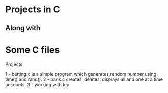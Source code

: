 # Projects in C 
## Along with
# Some C files


Projects

1 - betting.c is a simple program which generates random number using time() and rand().
2 - bank.c creates, deletes, displays all and one at a time accounts.
3 - working with tcp
